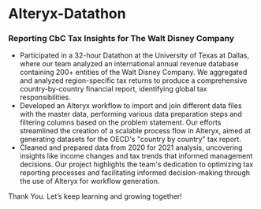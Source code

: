 # Alteryx-Datathon

### Reporting CbC Tax Insights for The Walt Disney Company

* Participated in a 32-hour Datathon at the University of Texas at Dallas, where our team analyzed an international annual revenue database containing 200+ entities of the Walt Disney Company. We aggregated and analyzed region-specific tax returns to produce a comprehensive country-by-country financial report, identifying global tax responsibilities.
* Developed an Alteryx workflow to import and join different data files with the master data, performing various data preparation steps and filtering columns based on the problem statement. Our efforts streamlined the creation of a scalable process flow in Alteryx, aimed at generating datasets for the OECD's "country by country" tax report.
* Cleaned and prepared data from 2020 for 2021 analysis, uncovering insights like income changes and tax trends that informed management decisions. Our project highlights the team's dedication to optimizing tax reporting processes and facilitating informed decision-making through the use of Alteryx for workflow generation.

Thank You. Let’s keep learning and growing together!

